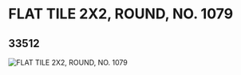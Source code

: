 # FLAT TILE 2X2, ROUND, NO. 1079
## 33512
![FLAT TILE 2X2, ROUND, NO. 1079](https://lc-www-live-s.legocdn.com/media/bricks/5/2/6187691.jpg)